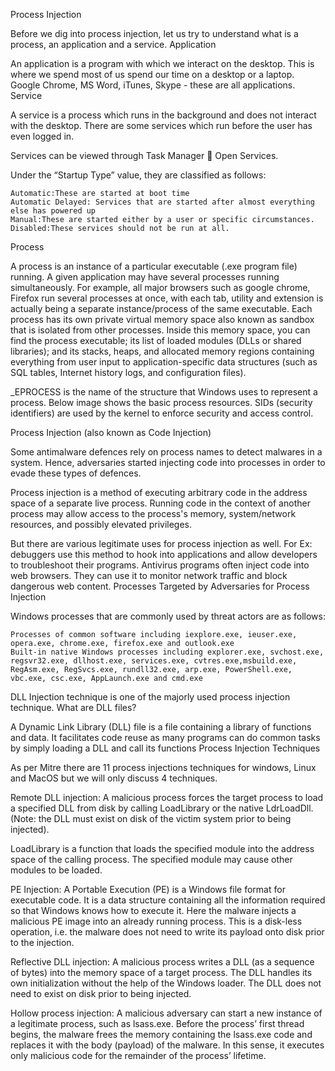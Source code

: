 Process Injection

Before we dig into process injection, let us try to understand what is a process, an application and a service.
Application

An application is a program with which we interact on the desktop. This is where we spend most of us spend our time on a desktop or a laptop. Google Chrome, MS Word, iTunes, Skype - these are all applications.
Service

A service is a process which runs in the background and does not interact with the desktop. There are some services which run before the user has even logged in.

Services can be viewed through Task Manager  Open Services.

Under the “Startup Type” value, they are classified as follows:

    Automatic:These are started at boot time
    Automatic Delayed: Services that are started after almost everything else has powered up
    Manual:These are started either by a user or specific circumstances.
    Disabled:These services should not be run at all.
    
Process

A process is an instance of a particular executable (.exe program file) running. A given application may have several processes running simultaneously. For example, all major browsers such as google chrome, Firefox run several processes at once, with each tab, utility and extension is actually being a separate instance/process of the same executable. 
Each process has its own private virtual memory space also known as sandbox that is isolated from other processes. Inside this memory space, you can find the process executable; its list of loaded modules (DLLs or shared libraries); and its stacks, heaps, and allocated memory regions containing everything from user input to application-specific data structures (such as SQL tables, Internet history logs, and configuration files).

_EPROCESS is the name of the structure that Windows uses to represent a process. Below image shows the basic process resources. SIDs (security identifiers) are used by the kernel to enforce security and access control.

Process Injection (also known as Code Injection)

Some antimalware defences rely on process names to detect malwares in a system. Hence, adversaries started injecting code into processes in order to evade these types of defences.

Process injection is a method of executing arbitrary code in the address space of a separate live process. Running code in the context of another process may allow access to the process's memory, system/network resources, and possibly elevated privileges.

But there are various legitimate uses for process injection as well. For Ex: debuggers use this method to hook into applications and allow developers to troubleshoot their programs. Antivirus programs often inject code into web browsers. They can use it to monitor network traffic and block dangerous web content.
Processes Targeted by Adversaries for Process Injection

Windows processes that are commonly used by threat actors are as follows:

    Processes of common software including iexplore.exe, ieuser.exe, opera.exe, chrome.exe, firefox.exe and outlook.exe
    Built-in native Windows processes including explorer.exe, svchost.exe, regsvr32.exe, dllhost.exe, services.exe, cvtres.exe,msbuild.exe, RegAsm.exe, RegSvcs.exe, rundll32.exe, arp.exe, PowerShell.exe, vbc.exe, csc.exe, AppLaunch.exe and cmd.exe

DLL Injection technique is one of the majorly used process injection technique.
What are DLL files?

A Dynamic Link Library (DLL) file is a file containing a library of functions and data. It facilitates code reuse as many programs can do common tasks by simply loading a DLL and call its functions
Process Injection Techniques

As per Mitre there are 11 process injections techniques for windows, Linux and MacOS but we will only discuss 4 techniques.

Remote DLL injection: A malicious process forces the target process to load a specified DLL from disk by calling LoadLibrary or the native LdrLoadDll. (Note: the DLL must exist on disk of the victim system prior to being injected).

LoadLibrary is a function that loads the specified module into the address space of the calling process. The specified module may cause other modules to be loaded.

PE Injection: A Portable Execution (PE) is a Windows file format for executable code. It is a data structure containing all the information required so that Windows knows how to execute it. Here the malware injects a malicious PE image into an already running process. This is a disk-less operation, i.e. the malware does not need to write its payload onto disk prior to the injection.

Reflective DLL injection: A malicious process writes a DLL (as a sequence of bytes) into the memory space of a target process. The DLL handles its own initialization without the help of the Windows loader. The DLL does not need to exist on disk prior to being injected.

Hollow process injection: A malicious adversary can start a new instance of a legitimate process, such as lsass.exe. Before the process’ first thread begins, the malware frees the memory containing the lsass.exe code and replaces it with the body (payload) of the malware. In this sense, it executes only malicious code for the remainder of the process’ lifetime.
